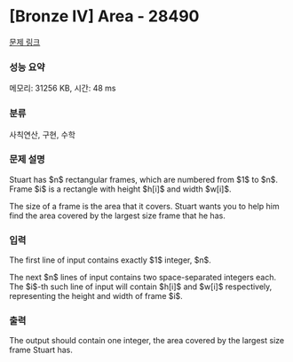 # [Bronze IV] Area - 28490 

[문제 링크](https://www.acmicpc.net/problem/28490) 

### 성능 요약

메모리: 31256 KB, 시간: 48 ms

### 분류

사칙연산, 구현, 수학

### 문제 설명

<p>Stuart has $n$ rectangular frames, which are numbered from $1$ to $n$. Frame $i$ is a rectangle with height $h[i]$ and width $w[i]$.</p>

<p>The size of a frame is the area that it covers. Stuart wants you to help him find the area covered by the largest size frame that he has.</p>

### 입력 

 <p>The first line of input contains exactly $1$ integer, $n$.</p>

<p>The next $n$ lines of input contains two space-separated integers each. The $i$-th such line of input will contain $h[i]$ and $w[i]$ respectively, representing the height and width of frame $i$.</p>

### 출력 

 <p>The output should contain one integer, the area covered by the largest size frame Stuart has.</p>

